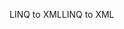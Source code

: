 <span data-ttu-id="5254c-101">LINQ to XML</span><span class="sxs-lookup"><span data-stu-id="5254c-101">LINQ to XML</span></span>